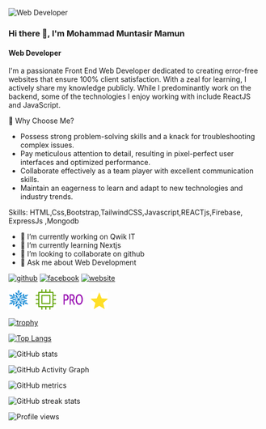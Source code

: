 ![Web Developer](https://i.ibb.co/K6CFjp6/Professional-Linked-In-Banner-1280-640-px-1.png)
### Hi there 👋, I'm Mohammad Muntasir Mamun
#### Web Developer


I'm a passionate Front End Web Developer dedicated to creating error-free websites that ensure 100% client satisfaction. With a zeal for learning, I actively share my knowledge publicly. While I predominantly work on the backend, some of the technologies I enjoy working with include ReactJS and JavaScript.

🌟 Why Choose Me?
- Possess strong problem-solving skills and a knack for troubleshooting complex issues.
- Pay meticulous attention to detail, resulting in pixel-perfect user interfaces and optimized performance.
- Collaborate effectively as a team player with excellent communication skills.
- Maintain an eagerness to learn and adapt to new technologies and industry trends.

Skills: HTML,Css,Bootstrap,TailwindCSS,Javascript,REACTjs,Firebase, ExpressJs ,Mongodb

- 🔭 I’m currently working on Qwik IT 
- 🌱 I’m currently learning Nextjs 
- 👯 I’m looking to collaborate on github 
- 💬 Ask me about Web Development 


[<img src='https://cdn.jsdelivr.net/npm/simple-icons@3.0.1/icons/github.svg' alt='github' height='40'>](https://github.com/MuntasirMamuon)  [<img src='https://cdn.jsdelivr.net/npm/simple-icons@3.0.1/icons/facebook.svg' alt='facebook' height='40'>](https://www.facebook.com/mdmuntasir.mamun.589)  [<img src='https://cdn.jsdelivr.net/npm/simple-icons@3.0.1/icons/icloud.svg' alt='website' height='40'>](https://mohammadmuntasirmamun.netlify.app/)  

<a href='https://archiveprogram.github.com/'><img src='https://raw.githubusercontent.com/acervenky/animated-github-badges/master/assets/acbadge.gif' width='40' height='40'></a> <a href='https://docs.github.com/en/developers'><img src='https://raw.githubusercontent.com/acervenky/animated-github-badges/master/assets/devbadge.gif' width='40' height='40'></a> <a href='https://github.com/pricing'><img src='https://raw.githubusercontent.com/acervenky/animated-github-badges/master/assets/pro.gif' width='40' height='40'></a> <a href='https://stars.github.com/'><img src='https://raw.githubusercontent.com/acervenky/animated-github-badges/master/assets/starbadge.gif' width='35' height='35'></a> 

[![trophy](https://github-profile-trophy.vercel.app/?username=MuntasirMamuon)](https://github.com/ryo-ma/github-profile-trophy)

[![Top Langs](https://github-readme-stats.vercel.app/api/top-langs/?username=MuntasirMamuon)](https://github.com/anuraghazra/github-readme-stats)

![GitHub stats](https://github-readme-stats.vercel.app/api?username=MuntasirMamuon&show_icons=true&count_private=true)  

![GitHub Activity Graph](https://activity-graph.herokuapp.com/graph?username=MuntasirMamuon)  

![GitHub metrics](https://metrics.lecoq.io/MuntasirMamuon)  

![GitHub streak stats](https://streak-stats.demolab.com/?user=MuntasirMamuon)  

![Profile views](https://gpvc.arturio.dev/MuntasirMamuon)  
